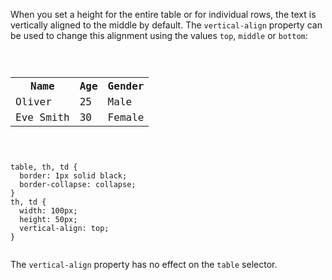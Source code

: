 When you set a height for the
entire table or for individual rows,
the text is vertically aligned to
the middle by default. The
`vertical-align` property can be
used to change this alignment
using the values `top`,
`middle` or `bottom`:

<codeblock language="css" type="lesson">
<code>
<panel language="html">
<table>
  <tr>
    <th>Name</th>
    <th>Age</th>
    <th>Gender</th>
  </tr>
  <tr>
    <td>Oliver</td>
    <td>25</td>
    <td>Male</td>
  </tr>
  <tr>
    <td>Eve Smith</td>
    <td>30</td>
    <td>Female</td>
  </tr>
</table>
</panel>
<panel language="css">
table, th, td {
  border: 1px solid black;
  border-collapse: collapse;
}
th, td {
  width: 100px;
  height: 50px;
  vertical-align: top;
}
</panel>
</code>
</codeblock>

The `vertical-align` property has
no effect on the `table` selector.